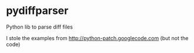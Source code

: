 pydiffparser
============

Python lib to parse diff files

I stole the examples from http://python-patch.googlecode.com (but not the code)